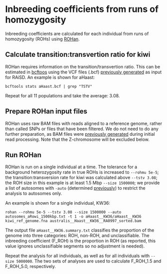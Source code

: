 # Inbreeding coefficients from runs of homozygosity

Inbreeding coefficients are calculated for each individual from runs of homozygosity (ROHs) using [ROHan](https://github.com/grenaud/ROHan).

## Calculate transition:transvertion ratio for kiwi

ROHan requires information on the transition/transvertion ratio. This can be estimated in [bcftoos](https://samtools.github.io/bcftools/) using the VCF files (.bcf) [previously generated](https://github.com/jordanbemmels/kiwi-holocene/blob/main/14_Selective_sweeps.md) as input for RAiSD. An example is shown for aHaast:

```
bcftools stats aHaast.bcf | grep "TSTV"
```

Repeat for all 11 populations and take the average: 3.08.

## Prepare ROHan input files

ROHan uses raw BAM files with reads aligned to a reference genome, rather than called SNPs or files that have been filtered. We do not need to do any further preparation, as BAM files were [previously generated](https://github.com/jordanbemmels/kiwi-holocene/blob/main/02_Initial_read_processing.md) during initial read processing. Note that the Z-chromosome will be excluded below.

## Run ROHan

ROHan is run on a single individual at a time. The tolerance for a background heterozygosity rate in true ROHs is increased to ```--rohmu 5e-5```; the transition:transversion rate for kiwi was calculated above ```--tstv 3.08```; the ROH size in this example is at least 1.5 Mbp ```--size 1500000```; we provide a list of autosomes with ```-auto``` (determined [previously](https://github.com/jordanbemmels/kiwi-holocene/blob/main/01_Identify_Zchr_scaffolds.md)) to restrict the analysis to autosomes only.

An example is shown for a single individual, KW36:

```
rohan --rohmu 5e-5 --tstv 3.08 --size 1500000 --auto autosomes_aRowi_1500kbp.txt -t 1 -o aHaast__KW36/aHaast__KW36 kiwi_ref_genome.fna australis__Haast__KW36__RA0997_sorted.bam
```

The output file ```aHaast__KW36.summary.txt``` classifies the proportion of the genome into three categories: ROH, non-ROH, and unclassifiable. The inbreeding coefficient (F_ROH) is the proportion in ROH (as reported, this value ignores unclassifiable segments so no adjustment is needed).

Repeat the analysis for all individuals, as well as for all individuals with ```--size 5000000```. The two sets of analyses are used to calculate F_ROH_1.5 and F_ROH_5.0, respectively.

